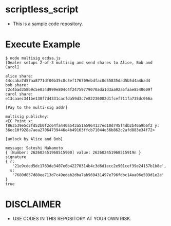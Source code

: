 # scriptless_script

* This is a sample code repository.

# Execute Example

```
$ node multisig_ecdsa.js
[Dealer setups 2-of-3 multisig and send shares to Alice, Bob and Carol]

alice share:
44ccaba7d57aa8771df00b35c8c3ef176709ebdfac0d55835dad5b5d4a4bad4
bob share:
72c4bad358b9c5e034d999e804c4f24759779070ada1d3aa92a5faae8540609f
carol share:
e13caaec341be138f7d4331cacfda59d3c7e82236082d1fcef711fa735dc066a

[Pay to the multi-sig addr]

multisig publickey:
<EC Point x: f863539e5c2fd52b0f2c64fa440a543a51a5964137ed10d745f4db2b46a9b6f2 y: 36ec10f928a7aea27064739446e4b49163ffcb71044e56b862c2afd883e34f72>

[unlock by Alice and Bob]

message: Satoshi Nakamoto
{ [Number: 262602451968515900] value: 262602451968515919n }
signature
{ r:
   '21e9cded5dc1763de3407e6b42270314b4c3d6d1ecc2e901cef39e24157b1b8e',
  s:
   '7680d857d80ee713d7c49edab2dba7ab969431497e796fdbc14aa06e509d1e2a' }
true
```

# DISCLAIMER

* USE CODES IN THIS REPOSITORY AT YOUR OWN RISK.
